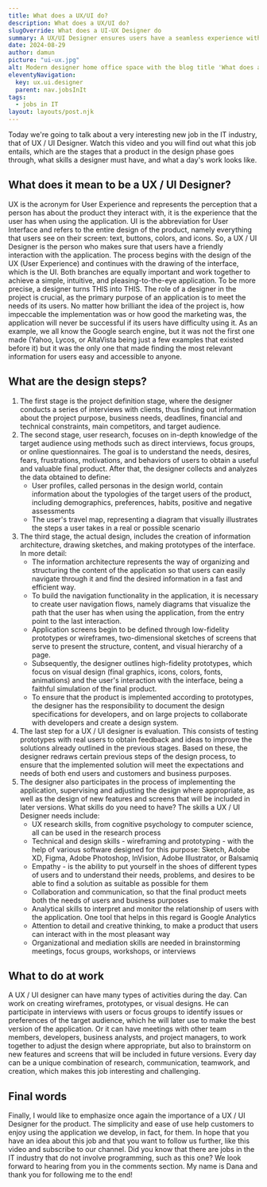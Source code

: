 ```yaml
---
title: What does a UX/UI do?
description: What does a UX/UI do?
slugOverride: What does a UI-UX Designer do
summary: A UX/UI Designer ensures users have a seamless experience with applications, focusing on both user experience (UX) and user interface (UI). They research user needs, create prototypes, and collaborate with teams to design intuitive, visually appealing products. Skills required include UX research, design tools, empathy, collaboration, and attention to detail.
date: 2024-08-29
author: damun
picture: "ui-ux.jpg"
alt: Modern designer home office space with the blog title 'What does a UX/UI do?' shown at the top
eleventyNavigation:
  key: ux.ui.designer
  parent: nav.jobsInIt
tags:
  - jobs in IT
layout: layouts/post.njk
---
```

Today we're going to talk about a very interesting new job in the IT industry, that of UX / UI Designer. Watch this video and you will find out what this job entails, which are the stages that a product in the design phase goes through, what skills a designer must have, and what a day's work looks like.

## What does it mean to be a UX / UI Designer?
UX is the acronym for User Experience and represents the perception that a person has about the product they interact with, it is the experience that the user has when using the application.
UI is the abbreviation for User Interface and refers to the entire design of the product, namely everything that users see on their screen: text, buttons, colors, and icons. 
So, a UX / UI Designer is the person who makes sure that users have a friendly interaction with the application. The process begins with the design of the UX  (User Experience) and continues with the drawing of the interface, which is the UI. Both branches are equally important and work together to achieve a  simple, intuitive, and pleasing-to-the-eye application.
To be more precise, a designer turns THIS into THIS.
The role of a designer in the project is crucial, as the primary purpose of an application is to meet the needs of its users. No matter how brilliant the idea of the project is, how impeccable the implementation was or how good the marketing was, the application will never be successful if its users have difficulty using it.
As an example, we all know the Google search engine, but it was not the first one made (Yahoo, Lycos, or AltaVista being just a few examples that existed before it) but it was the only one that made finding the most relevant information for users easy and accessible to anyone.

## What are the design steps?
1. The first stage is the project definition stage, where the designer conducts a series of interviews with clients, thus finding out information about the project purpose, business needs, deadlines, financial and technical constraints, main competitors, and target audience.
2. The second stage, user research, focuses on in-depth knowledge of the target audience using methods such as direct interviews, focus groups, or online questionnaires. The goal is to understand the needs, desires, fears, frustrations, motivations, and behaviors of users to obtain a useful and valuable final product. After that, the designer collects and analyzes the data obtained to define:
    * User profiles, called personas in the design world, contain information about the typologies of the target users of the product, including demographics, preferences, habits, positive and negative assessments
    * The user's travel map, representing a diagram that visually illustrates the steps a user takes in a real or possible scenario
3. The third stage, the actual design, includes the creation of information architecture, drawing sketches, and making prototypes of the interface.
In more detail:
    * The information architecture represents the way of organizing and structuring the content of the application so that users can easily navigate through it and find the desired information in a fast and efficient way.
    * To build the navigation functionality in the application, it is necessary to create user navigation flows, namely diagrams that visualize the path that the user has when using the application, from the entry point to the last interaction.
    * Application screens begin to be defined through low-fidelity prototypes or wireframes, two-dimensional sketches of screens that serve to present the structure, content, and visual hierarchy of a page.
    * Subsequently, the designer outlines high-fidelity prototypes, which focus on visual design (final graphics, icons, colors, fonts, animations) and the user's interaction with the interface, being a faithful simulation of the final product.
    * To ensure that the product is implemented according to prototypes, the designer has the responsibility to document the design specifications for developers, and on large projects to collaborate with developers and create a design system.
4. The last step for a UX / UI designer is evaluation. This consists of testing prototypes with real users to obtain feedback and ideas to improve the solutions already outlined in the previous stages. Based on these, the designer redraws certain previous steps of the design process, to ensure that the implemented solution will meet the expectations and needs of both end users and customers and business purposes.
5. The designer also participates in the process of implementing the application, supervising and adjusting the design where appropriate, as well as the design of new features and screens that will be included in later versions.
 What skills do you need to have?
 The skills a UX / UI Designer needs include:
    * UX research skills, from cognitive psychology to computer science, all can be used in the research process
    * Technical and design skills - wireframing and prototyping - with the help of various software designed for this purpose: Sketch, Adobe XD, Figma, Adobe Photoshop, InVision, Adobe Illustrator, or Balsamiq
    * Empathy - is the ability to put yourself in the shoes of different types of users and to understand their needs, problems, and desires to be able to find a solution as suitable as possible for them
    * Collaboration and communication, so that the final product meets both the needs of users and business purposes
    * Analytical skills to interpret and monitor the relationship of users with the application. One tool that helps in this regard is Google Analytics
    * Attention to detail and creative thinking, to make a product that users can interact with in the most pleasant way
    * Organizational and mediation skills are needed in brainstorming meetings, focus groups, workshops, or interviews

## What to do at work
A UX / UI designer can have many types of activities during the day. Can work on creating wireframes, prototypes, or visual designs. He can participate in interviews with users or focus groups to identify issues or preferences of the target audience, which he will later use to make the best version of the application. Or it can have meetings with other team members, developers, business analysts, and project managers, to work together to adjust the design where appropriate, but also to brainstorm on new features and screens that will be included in future versions. Every day can be a unique combination of research, communication, teamwork, and creation, which makes this job interesting and challenging.

## Final words
Finally, I would like to emphasize once again the importance of a UX / UI Designer for the product. The simplicity and ease of use help customers to enjoy using the application we develop, in fact, for them. In hope that you have an idea about this job and that you want to follow us further, like this video and subscribe to our channel. Did you know that there are jobs in the IT industry that do not involve programming, such as this one?
We look forward to hearing from you in the comments section. My name is Dana and thank you for following me to the end!
